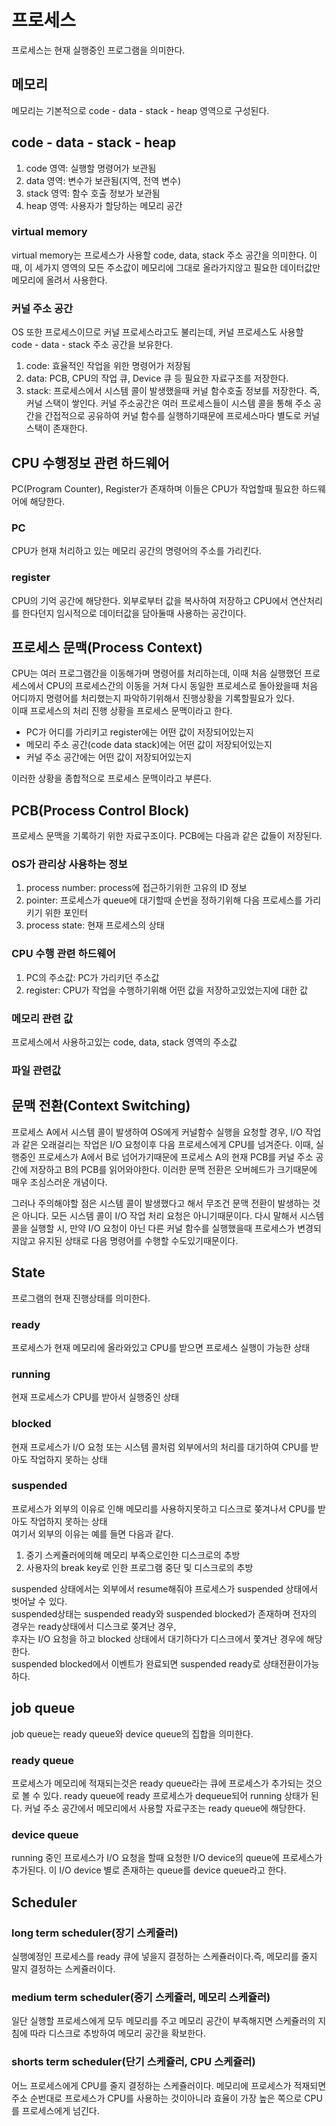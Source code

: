 # 프로세스
프로세스는 현재 실행중인 프로그램을 의미한다.

## 메모리
메모리는 기본적으로 code - data - stack - heap 영역으로 구성된다.

## code - data - stack - heap
1. code 영역: 실행할 명령어가 보관됨
2. data 영역: 변수가 보관됨(지역, 전역 변수)
3. stack 영역: 함수 호출 정보가 보관됨
4. heap 영역: 사용자가 할당하는 메모리 공간

### virtual memory
virtual memory는 프로세스가 사용할 code, data, stack 주소 공간을 의미한다. 이때, 이 세가지 영역의 모든 주소값이 메모리에 그대로 올라가지않고 필요한 데이터값만
메모리에 올려서 사용한다.

### 커널 주소 공간
OS 또한 프로세스이므로 커널 프로세스라고도 불리는데, 커널 프로세스도 사용할 code - data - stack 주소 공간을 보유한다.
1. code: 효율적인 작업을 위한 명령어가 저장됨
2. data: PCB, CPU의 작업 큐, Device 큐 등 필요한 자료구조를 저장한다.
3. stack: 프로세스에서 시스템 콜이 발생했을때 커널 함수호출 정보를 저장한다. 즉, 커널 스택이 쌓인다. 커널 주소공간은 여러 프로세스들이 시스템 콜을 통해 주소 공간을 간접적으로 공유하여 커널 함수를 실행하기때문에 프로세스마다 별도로 커널 스택이 존재한다.

## CPU 수행정보 관련 하드웨어
PC(Program Counter), Register가 존재하며 이들은 CPU가 작업할때 필요한 하드웨어에 해당한다.

### PC
CPU가 현재 처리하고 있는 메모리 공간의 명령어의 주소를 가리킨다.

### register
CPU의 기억 공간에 해당한다. 외부로부터 값을 복사하여 저장하고 CPU에서 연산처리를 한다던지 임시적으로 데이터값을 담아둘때 사용하는 공간이다.

## 프로세스 문맥(Process Context)
CPU는 여러 프로그램간을 이동해가며 명령어를 처리하는데, 이때 처음 실행했던 프로세스에서 CPU의 프로세스간의 이동을 거쳐 다시 동일한 프로세스로 돌아왔을때 
처음 어디까지 명령어를 처리했는지 파악하기위해서 진행상황을 기록할필요가 있다.   
이때 프로세스의 처리 진행 상황을 프로세스 문맥이라고 한다.

+ PC가 어디를 가리키고 register에는 어떤 값이 저장되어있는지
+ 메모리 주소 공간(code data stack)에는 어떤 값이 저장되어있는지
+ 커널 주소 공간에는 어떤 값이 저장되어있는지

이러한 상황을 종합적으로 프로세스 문맥이라고 부른다.


## PCB(Process Control Block)
프로세스 문맥을 기록하기 위한 자료구조이다. PCB에는 다음과 같은 값들이 저장된다.

### OS가 관리상 사용하는 정보
1. process number: process에 접근하기위한 고유의 ID 정보
2. pointer: 프로세스가 queue에 대기할때 순번을 정하기위해 다음 프로세스를 가리키기 위한 포인터
3. process state: 현재 프로세스의 상태

### CPU 수행 관련 하드웨어
1. PC의 주소값: PC가 가리키던 주소값
2. register: CPU가 작업을 수행하기위해 어떤 값을 저장하고있었는지에 대한 값

### 메모리 관련 값
프로세스에서 사용하고있는 code, data, stack 영역의 주소값

### 파일 관련값


## 문맥 전환(Context Switching)
프로세스 A에서 시스템 콜이 발생하여 OS에게 커널함수 실행을 요청할 경우, I/O 작업과 같은 오래걸리는 작업은 I/O 요청이후 다음 프로세스에게 CPU를 넘겨준다. 이때,
실행중인 프로세스가 A에서 B로 넘어가기때문에 프로세스 A의 현재 PCB를 커널 주소 공간에 저장하고 B의 PCB를 읽어와야한다. 이러한 문맥 전환은 오버헤드가 크기때문에 매우 조심스러운 개념이다.

그러나 주의해야할 점은 시스템 콜이 발생했다고 해서 무조건 문맥 전환이 발생하는 것은 아니다. 모든 시스템 콜이 I/O 작업 처리 요청은 아니기때문이다. 다시 말해서
시스템 콜을 실행할 시, 만약 I/O 요청이 아닌 다른 커널 함수를 실행했을때 프로세스가 변경되지않고 유지된 상태로 다음 명령어를 수행할 수도있기때문이다.

## State
프로그램의 현재 진행상태를 의미한다.
### ready
프로세스가 현재 메모리에 올라와있고 CPU를 받으면 프로세스 실행이 가능한 상태
### running
현재 프로세스가 CPU를 받아서 실행중인 상태
### blocked
현재 프로세스가 I/O 요청 또는 시스템 콜처럼 외부에서의 처리를 대기하여 CPU를 받아도 작업하지 못하는 상태
### suspended
프로세스가 외부의 이유로 인해 메모리를 사용하지못하고 디스크로 쫒겨나서 CPU를 받아도 작업하지 못하는 상태  
여기서 외부의 이유는 예를 들면 다음과 같다.  
1. 중기 스케쥴러에의해 메모리 부족으로인한 디스크로의 추방
2. 사용자의 break key로 인한 프로그램 중단 및 디스크로의 추방

suspended 상태에서는 외부에서 resume해줘야 프로세스가 suspended 상태에서 벗어날 수 있다.   
suspended상태는 suspended ready와 suspended blocked가 존재하며 전자의 경우는 ready상태에서 디스크로 쫒겨난 경우,   
후자는 I/O 요청을 하고 blocked 상태에서 대기하다가 디스크에서 쫓겨난 경우에 해당한다.   
suspended blocked에서 이벤트가 완료되면 suspended ready로 상태전환이가능하다.

## job queue
job queue는 ready queue와 device queue의 집합을 의미한다. 

### ready queue
프로세스가 메모리에 적재되는것은 ready queue라는 큐에 프로세스가 추가되는 것으로 볼 수 있다. ready queue에 ready 프로세스가 dequeue되어 running 상태가 된다.
커널 주소 공간에서 메모리에서 사용할 자료구조는 ready queue에 해당한다.

### device queue
running 중인 프로세스가 I/O 요청을 할때 요청한 I/O device의 queue에 프로세스가 추가된다. 이 I/O device 별로 존재하는 queue를 device queue라고 한다.


## Scheduler
### long term scheduler(장기 스케쥴러)
실행예정인 프로세스를 ready 큐에 넣을지 결정하는 스케쥴러이다.즉, 메모리를 줄지 말지 결정하는 스케쥴러이다. 

### medium term scheduler(중기 스케쥴러, 메모리 스케쥴러)
일단 실행할 프로세스에게 모두 메모리를 주고 메모리 공간이 부족해지면 스케쥴러의 지침에 따라 디스크로 추방하여 메모리 공간을 확보한다.

### shorts term scheduler(단기 스케쥴러, CPU 스케쥴러)
어느 프로세스에게 CPU를 줄지 결정하는 스케쥴러이다. 메모리에 프로세스가 적재되면 주소 순번대로 프로세스가 CPU를 사용하는 것이아니라 효율이 가장 높은 쪽으로
CPU를 프로세스에게 넘긴다.





